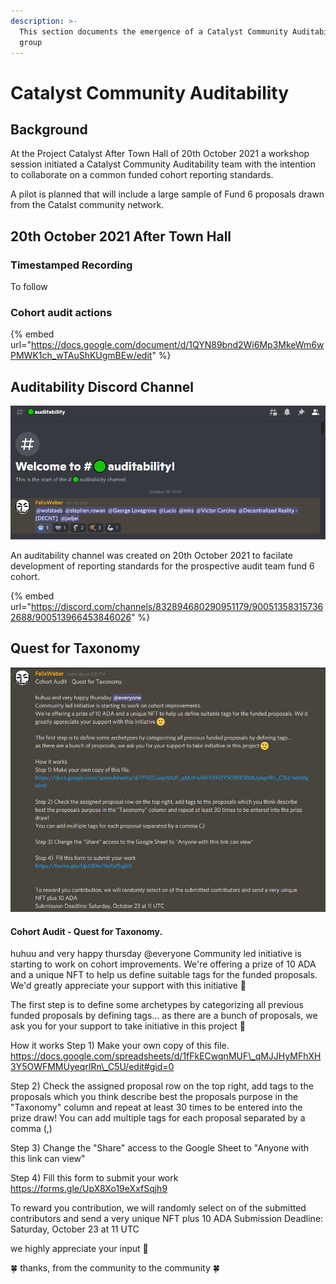 ```yaml
---
description: >-
  This section documents the emergence of a Catalyst Community Auditability
  group
---
```


# Catalyst Community Auditability

## Background

At the Project Catalyst After Town Hall of 20th October 2021 a workshop session initiated a Catalyst Community Auditability team with the intention to collaborate on a common funded cohort reporting standards.

A pilot is planned that will include a large sample of Fund 6 proposals drawn from the Catalst community network.

## 20th October 2021 After Town Hall

### Timestamped Recording

To follow

### Cohort audit actions

{% embed url="https://docs.google.com/document/d/1QYN89bnd2Wi6Mp3MkeWm6wPMWK1ch_wTAuShKUgmBEw/edit" %}

## &#x20;Auditability Discord Channel

![Welcome to #auditability ](../.gitbook/assets/2021-10-22.png)

An auditability channel was created on 20th October 2021 to facilate development of reporting standards for the prospective audit team fund 6 cohort.

{% embed url="https://discord.com/channels/832894680290951179/900513583157362688/900513966453846026" %}

## **Quest for Taxonomy**

![Cohort Audit - Quest for Taxonomy](<../.gitbook/assets/2021-10-22 (1).png>)

#### Cohort Audit - Quest for Taxonomy.

huhuu and very happy thursday @everyone Community led initiative is starting to work on cohort improvements. We're offering a prize of 10 ADA and a unique NFT to help us define suitable tags for the funded proposals. We'd greatly appreciate your support with this initiative 🙂

The first step is to define some archetypes by categorizing all previous funded proposals by defining tags... as there are a bunch of proposals, we ask you for your support to take initiative in this project 🙂

How it works Step 1) Make your own copy of this file. https://docs.google.com/spreadsheets/d/1fFkECwqnMUF\_qMJJHyMFhXH3Y5OWFMMUyeqrIRn\_C5U/edit#gid=0

Step 2) Check the assigned proposal row on the top right, add tags to the proposals which you think describe best the proposals purpose in the "Taxonomy" column and repeat at least 30 times to be entered into the prize draw! You can add multiple tags for each proposal separated by a comma (,)

Step 3) Change the "Share" access to the Google Sheet to "Anyone with this link can view"

Step 4) Fill this form to submit your work https://forms.gle/UpX8Xo19eXxfSqjh9

To reward you contribution, we will randomly select on of the submitted contributors and send a very unique NFT plus 10 ADA Submission Deadline: Saturday, October 23 at 11 UTC

we highly appreciate your input 🙂

🍀 thanks, from the community to the community 🍀 ﻿
